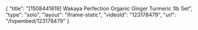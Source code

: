 {
    "title": "[1508441819] Wakaya Perfection Organic Ginger   Turmeric 1lb Set",
    "type": "solo",
    "layout": "iframe-static",
    "videoId": "123178479",
    "url": "\/tvpembed\/123178479"
}